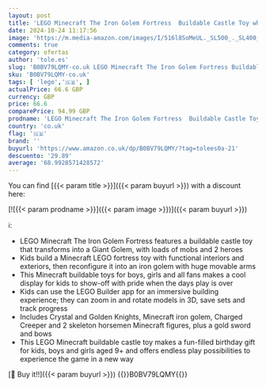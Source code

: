 ```yaml
---
layout: post
title: 'LEGO Minecraft The Iron Golem Fortress  Buildable Castle Toy which Transforms into Large Figure  with 7 Characters includ. Crystal Knight  Skeleton Horsemen and a Charged Creeper 21250'
date: 2024-10-24 11:17:56
image: 'https://m.media-amazon.com/images/I/516l8SoMeUL._SL500_._SL400_.jpg'
comments: true
category: ofertas
author: 'tole.es'
slug: 'B0BV79LQMY-co.uk LEGO Minecraft The Iron Golem Fortress Buildable Castle...'
sku: 'B0BV79LQMY-co.uk'
tags: [ 'lego','🇬🇧', ]
actualPrice: 66.6 GBP
currency: GBP
price: 66.6
comparePrice: 94.99 GBP
prodname: 'LEGO Minecraft The Iron Golem Fortress  Buildable Castle Toy which Transforms into Large Figure  with 7 Characters includ. Crystal Knight  Skeleton Horsemen and a Charged Creeper 21250'
country: 'co.uk'
flag: '🇬🇧'
brand: ''
buyurl: 'https://www.amazon.co.uk/dp/B0BV79LQMY/?tag=tolees0a-21'
descuento: '29.89'
average: '68.9928571428572'
---
```


You can find [{{< param title >}}]({{< param buyurl >}}) with a discount here:

[![{{< param prodname >}}]({{< param image >}})]({{< param buyurl >}})

ℹ️:

- LEGO Minecraft The Iron Golem Fortress features a buildable castle toy that transforms into a Giant Golem, with loads of mobs and 2 heroes
- Kids build a Minecraft LEGO fortress toy with functional interiors and exteriors, then reconfigure it into an iron golem with huge movable arms
- This Minecraft buildable toys for boys, girls and all fans makes a cool display for kids to show-off with pride when the days play is over
- Kids can use the LEGO Builder app for an immersive building experience; they can zoom in and rotate models in 3D, save sets and track progress
- Includes Crystal and Golden Knights, Minecraft iron golem, Charged Creeper and 2 skeleton horsemen Minecraft figures, plus a gold sword and bows
- This LEGO Minecraft buildable castle toy makes a fun-filled birthday gift for kids, boys and girls aged 9+ and offers endless play possibilities to experience the game in a new way

[🛒 Buy it!!]({{< param buyurl >}})
{{<world>}}B0BV79LQMY{{</world>}}
